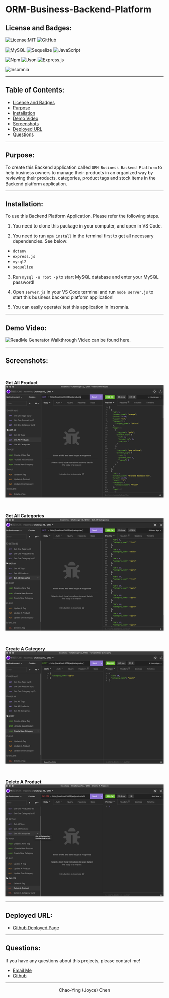 # ORM-Business-Backend-Platform

## License and Badges:

![License:MIT](https://img.shields.io/badge/License-MIT-green) ![GitHub](https://img.shields.io/badge/GitHub-100000?style=for-the-badge&logo=github&logoColor=white) 

![MySQL](https://img.shields.io/badge/MySQL-005C84?style=for-the-badge&logo=mysql&logoColor=white) ![Sequelize](https://img.shields.io/badge/Sequelize-52B0E7?style=for-the-badge&logo=Sequelize&logoColor=white) ![JavaScript](https://img.shields.io/badge/JavaScript-323330?style=for-the-badge&logo=javascript&logoColor=F7DF1E)

![Npm](	https://img.shields.io/badge/npm-CB3837?style=for-the-badge&logo=npm&logoColor=white) ![Json](https://img.shields.io/badge/json-5E5C5C?style=for-the-badge&logo=json&logoColor=white) ![Express.js](https://img.shields.io/badge/Express.js-000000?style=for-the-badge&logo=express&logoColor=white)

![Insomnia](https://img.shields.io/badge/Insomnia-5849be?style=for-the-badge&logo=Insomnia&logoColor=white)

---

## Table of Contents:

- [License and Badges](#license-and-badges)
- [Purpose](#purpose)
- [Installation](#installation)
- [Demo Video](#demo-video)
- [Screenshots](#screenshots)
- [Deployed URL](#deployed-url)
- [Questions](#questions)

---

## Purpose: 

To create this Backend application called `ORM Business Backend Platform` to help business owners to manage their products in an organized way by reviewing their products, categories, product tags and stock items in the Backend platform application.

---

## Installation:

To use this Backend Platform Application. Please refer the following steps.

1. You need to clone this package in your computer, and open in VS Code.

2. You need to run `npm install` in the terminal first to get all necessary dependencies. See below:

- `dotenv`
- `express.js`
- `mysql2`
- `sequelize`

3. Run `mysql -u root -p` to start MySQL database and enter your MySQL password!

4. Open `server.js` in your VS Code terminal and run `node server.js` to start this business backend platform application!

5. You can easily operate/ test this application in Insomnia.

---

## Demo Video:

![ReadMe Generator Walkthrough Video can be found here.](./Assets/video/ORM-%20Business%20Backend%20Platform-%20Insomnia%20Walkthrough%20Video.gif)

---
## Screenshots:
<br>

**Get All Product**
![Get All Product Screenshots.](./Assets/screenshots/get%20all%20product.png)

<br>

**Get All Categories**
![Get All Categories Screenshots.](./Assets/screenshots/get%20all%20categories.png)

<br>

**Create A Category**
![Create A Category Screenshots.](./Assets/screenshots/create%20new%20category.png)

<br>

**Delete A Product**
![Delete A Product Screenshots.](./Assets/screenshots/delete%20a%20product.png)

---


## Deployed URL:

- [Github Deployed Page](https://github.com/Joyce750526/ORM-Business-Backend-Platform)

---

## Questions:

If you have any questions about this projects, please contact me!
- [Email Me](mailto:joyceideas@outlook.com)
- [Github](https://github.com/joyce750526)

---

<p align= "center">Chao-Ying (Joyce) Chen</p>
